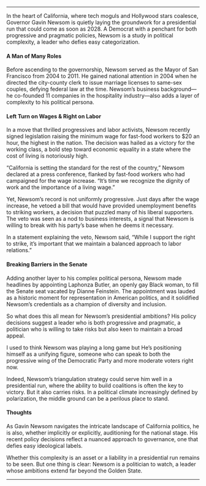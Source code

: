 - - - - - -

In the heart of California, where tech moguls and Hollywood stars coalesce, Governor Gavin Newsom is quietly laying the groundwork for a presidential run that could come as soon as 2028. A Democrat with a penchant for both progressive and pragmatic policies, Newsom is a study in political complexity, a leader who defies easy categorization.

#### A Man of Many Roles

Before ascending to the governorship, Newsom served as the Mayor of San Francisco from 2004 to 2011. He gained national attention in 2004 when he directed the city-county clerk to issue marriage licenses to same-sex couples, defying federal law at the time. Newsom’s business background—he co-founded 11 companies in the hospitality industry—also adds a layer of complexity to his political persona.

#### Left Turn on Wages &amp; Right on Labor

In a move that thrilled progressives and labor activists, Newsom recently signed legislation raising the minimum wage for fast-food workers to $20 an hour, the highest in the nation. The decision was hailed as a victory for the working class, a bold step toward economic equality in a state where the cost of living is notoriously high.

“California is setting the standard for the rest of the country,” Newsom declared at a press conference, flanked by fast-food workers who had campaigned for the wage increase. “It’s time we recognize the dignity of work and the importance of a living wage.”

Yet, Newsom’s record is not uniformly progressive. Just days after the wage increase, he vetoed a bill that would have provided unemployment benefits to striking workers, a decision that puzzled many of his liberal supporters. The veto was seen as a nod to business interests, a signal that Newsom is willing to break with his party’s base when he deems it necessary.

In a statement explaining the veto, Newsom said, “While I support the right to strike, it’s important that we maintain a balanced approach to labor relations.”

#### Breaking Barriers in the Senate

Adding another layer to his complex political persona, Newsom made headlines by appointing Laphonza Butler, an openly gay Black woman, to fill the Senate seat vacated by Dianne Feinstein. The appointment was lauded as a historic moment for representation in American politics, and it solidified Newsom’s credentials as a champion of diversity and inclusion.

So what does this all mean for Newsom’s presidential ambitions? His policy decisions suggest a leader who is both progressive and pragmatic, a politician who is willing to take risks but also keen to maintain a broad appeal.

I used to think Newsom was playing a long game but He’s positioning himself as a unifying figure, someone who can speak to both the progressive wing of the Democratic Party and more moderate voters right now.

Indeed, Newsom’s triangulation strategy could serve him well in a presidential run, where the ability to build coalitions is often the key to victory. But it also carries risks. In a political climate increasingly defined by polarization, the middle ground can be a perilous place to stand.

#### Thoughts

As Gavin Newsom navigates the intricate landscape of California politics, he is also, whether implicitly or explicitly, auditioning for the national stage. His recent policy decisions reflect a nuanced approach to governance, one that defies easy ideological labels.

Whether this complexity is an asset or a liability in a presidential run remains to be seen. But one thing is clear: Newsom is a politician to watch, a leader whose ambitions extend far beyond the Golden State.

- - - - - -